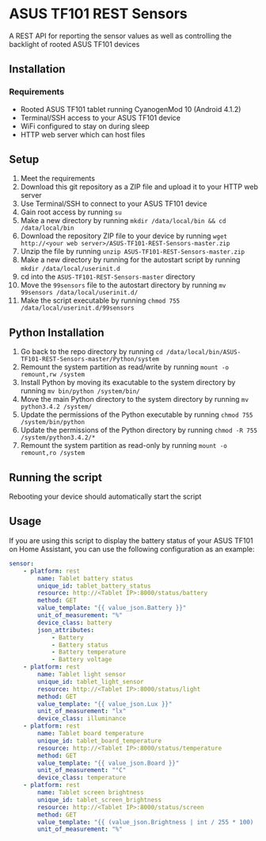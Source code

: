 # ASUS TF101 REST Sensors
A REST API for reporting the sensor values as well as controlling the backlight of rooted ASUS TF101 devices

## Installation

### Requirements
- Rooted ASUS TF101 tablet running CyanogenMod 10 (Android 4.1.2)
- Terminal/SSH access to your ASUS TF101 device
- WiFi configured to stay on during sleep
- HTTP web server which can host files

## Setup
1. Meet the requirements
2. Download this git repository as a ZIP file and upload it to your HTTP web server
3. Use Terminal/SSH to connect to your ASUS TF101 device
4. Gain root access by running `su`
5. Make a new directory by running `mkdir /data/local/bin && cd /data/local/bin`
6. Download the repository ZIP file to your device by running `wget http://<your web server>/ASUS-TF101-REST-Sensors-master.zip`
7. Unzip the file by running `unzip ASUS-TF101-REST-Sensors-master.zip`
8. Make a new directory by running for the autostart script by running `mkdir /data/local/userinit.d`
9. cd into the `ASUS-TF101-REST-Sensors-master` directory
10. Move the `99sensors` file to the autostart directory by running `mv 99sensors /data/local/userinit.d/`
11. Make the script executable by running `chmod 755 /data/local/userinit.d/99sensors`

## Python Installation
1. Go back to the repo directory by running `cd /data/local/bin/ASUS-TF101-REST-Sensors-master/Python/system`
2. Remount the system partition as read/write by running `mount -o remount,rw /system`
3. Install Python by moving its exacutable to the system directory by running `mv bin/python /system/bin/`
4. Move the main Python directory to the system directory by running `mv python3.4.2 /system/`
5. Update the permissions of the Python executable by running `chmod 755 /system/bin/python`
6. Update the permissions of the Python directory by running `chmod -R 755 /system/python3.4.2/*`
7. Remount the system partition as read-only by running `mount -o remount,ro /system`

## Running the script
Rebooting your device should automatically start the script

## Usage
If you are using this script to display the battery status of your ASUS TF101 on Home Assistant, you can use the following configuration as an example:

```yaml
sensor:
    - platform: rest
        name: Tablet battery status
        unique_id: tablet_battery_status
        resource: http://<Tablet IP>:8000/status/battery
        method: GET
        value_template: "{{ value_json.Battery }}"
        unit_of_measurement: "%"
        device_class: battery
        json_attributes:
            - Battery
            - Battery status
            - Battery temperature
            - Battery voltage
    - platform: rest
        name: Tablet light sensor
        unique_id: tablet_light_sensor
        resource: http://<Tablet IP>:8000/status/light
        method: GET
        value_template: "{{ value_json.Lux }}"
        unit_of_measurement: "lx"
        device_class: illuminance
    - platform: rest
        name: Tablet board temperature
        unique_id: tablet_board_temperature
        resource: http://<Tablet IP>:8000/status/temperature
        method: GET
        value_template: "{{ value_json.Board }}"
        unit_of_measurement: "°C"
        device_class: temperature
    - platform: rest
        name: Tablet screen brightness
        unique_id: tablet_screen_brightness
        resource: http://<Tablet IP>:8000/status/screen
        method: GET
        value_template: "{{ (value_json.Brightness | int / 255 * 100) | round(0) }}"
        unit_of_measurement: "%"
```
